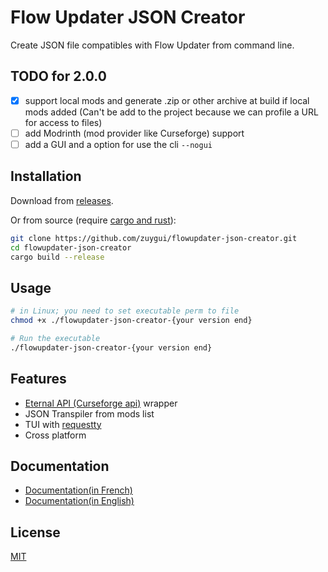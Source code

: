 # Flow Updater JSON Creator

Create JSON file compatibles with Flow Updater from command line.

## TODO for 2.0.0

- [x] support local mods and generate .zip or other archive at build if local mods added (Can't be add to the project because we can profile a URL for access to files)
- [ ] add Modrinth (mod provider like Curseforge) support
- [ ] add a GUI and a option for use the cli `--nogui`

## Installation

Download from [releases](https://github.com/zuygui/flowupdater-json-creator/releases).

Or from source (require [cargo and rust](https://rust-lang.com)):

```bash
git clone https://github.com/zuygui/flowupdater-json-creator.git
cd flowupdater-json-creator
cargo build --release
```

## Usage

```bash
# in Linux; you need to set executable perm to file
chmod +x ./flowupdater-json-creator-{your version end}

# Run the executable
./flowupdater-json-creator-{your version end}
```

## Features

- [Eternal API (Curseforge api)](https://docs.curseforge.com/#getting-started) wrapper
- JSON Transpiler from mods list
- TUI with [requestty](https://github.com/Lutetium-Vanadium/requestty)
- Cross platform

## Documentation

- [Documentation(in French)](https://bricklou.github.io/launcher-tutorials)
- [Documentation(in English)](https://github.com/zuygui/flowupdater-json-creator/wiki)

## License

[MIT](https://github.com/zuygui/flowupdater-json-creator/blob/master/LICENSE)
